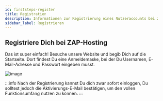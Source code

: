 ```yaml
---
id: firststeps-register
title: Registration
description: Informationen zur Registrierung eines Nutzeraccounts bei ZAP-Hosting - ZAP-Hosting.com Dokumentationen
sidebar_label: Registrieren
---
```


## Registriere Dich bei ZAP-Hosting
Das ist super einfach! Besuche unsere Website und begib Dich auf die Startseite. Dort findest Du eine Anmeldemaske, bei der Du Usernamen, E-Mail-Adresse und Passwort eingeben musst.

![image](https://user-images.githubusercontent.com/61953937/159139295-517c94d1-0983-49cd-9676-ebc615d8e606.png)

:::info
 Nach der Registrierung kannst Du dich zwar sofort einloggen, Du solltest jedoch die Aktivierungs-E-Mail bestätigen, um den vollen Funktionsumfang nutzen zu können.
:::
